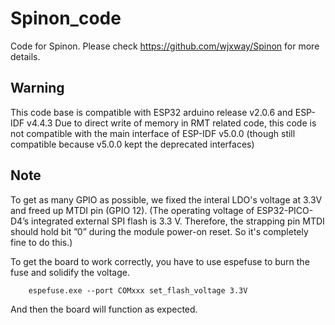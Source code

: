 # Spinon_code
Code for Spinon. Please check https://github.com/wjxway/Spinon for more details.

## Warning
This code base is compatible with ESP32 arduino release v2.0.6 and ESP-IDF v4.4.3
Due to direct write of memory in RMT related code, this code is not compatible with the main interface of ESP-IDF v5.0.0 (though still compatible because v5.0.0 kept the deprecated interfaces)

## Note
To get as many GPIO as possible, we fixed the interal LDO's voltage at 3.3V and freed up MTDI pin (GPIO 12). (The operating voltage of ESP32-PICO-D4’s integrated external SPI flash is 3.3 V. Therefore, the strapping pin MTDI should hold bit ”0” during the module power-on reset. So it's completely fine to do this.)

To get the board to work correctly, you have to use espefuse to burn the fuse and solidify the voltage.

```
    espefuse.exe --port COMxxx set_flash_voltage 3.3V
```

And then the board will function as expected.